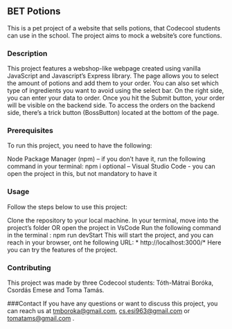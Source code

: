 ## BET Potions
This is a pet project of a website that sells potions, that Codecool students can use in the school. The project aims to mock a website’s core functions.

### Description
This project features a webshop-like webpage created using vanilla JavaScript and Javascript’s Express library. The page allows you to select the amount of potions and add them to your order. You can also set which type of ingredients you want to avoid using the select bar. On the right side, you can enter your data to order. Once you hit the Submit button, your order will be visible on the backend side. To access the orders on the backend side, there’s a trick button (BossButton) located at the bottom of the page.

### Prerequisites
To run this project, you need to have the following:

Node Package Manager (npm) – if you don’t have it, run the following command in your terminal: npm i
optional – Visual Studio Code  - you can open the project in this, but not mandatory to have it

### Usage
Follow the steps below to use this project:

Clone the repository to your local machine.
In your terminal, move into the project’s folder  OR open the project in VsCode
Run the following command in the terminal : npm run devStart
This will start the project, and you can reach in your browser, ont he following URL:  * http://localhost:3000/*
Here you can try the features of the project.

### Contributing
This project was made by three Codecool students: Tóth-Mátrai Boróka, Csordás Emese and Toma Tamás.

###Contact
If you have any questions or want to discuss this project, you can reach us at tmboroka@gmail.com, cs.esi963@gmail.com or tomatams@gmail.com .
